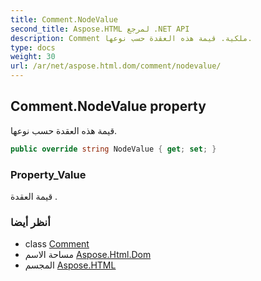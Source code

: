 ```yaml
---
title: Comment.NodeValue
second_title: Aspose.HTML لمرجع .NET API
description: Comment ملكية. قيمة هذه العقدة حسب نوعها.
type: docs
weight: 30
url: /ar/net/aspose.html.dom/comment/nodevalue/
---
```

## Comment.NodeValue property

قيمة هذه العقدة حسب نوعها.

```csharp
public override string NodeValue { get; set; }
```

### Property_Value

قيمة العقدة .

### أنظر أيضا

* class [Comment](../)
* مساحة الاسم [Aspose.Html.Dom](../../comment/)
* المجسم [Aspose.HTML](../../../)


